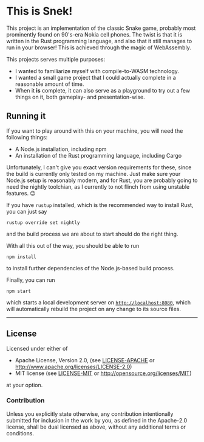 This is Snek!
=============

This project is an implementation of the classic Snake game,
probably most prominently found on 90's-era Nokia cell phones.
The twist is that it is written in the Rust programming language,
and also that it still manages to run in your browser!
This is achieved through the magic of WebAssembly.

This projects serves multiple purposes:

- I wanted to familiarize myself
  with compile-to-WASM technology.
- I wanted a small game project
  that I could actually complete
  in a reasonable amount of time.
- When it **is** complete,
  it can also serve as a playground
  to try out a few things on it,
  both gameplay- and presentation-wise.

Running it
----------

If you want to play around with this on your machine,
you will need the following things:

- A Node.js installation,
  including npm
- An installation of the Rust programming language,
  including Cargo

Unfortunately, I can't give you exact version requirements for these,
since the build is currently only tested on my machine.
Just make sure your Node.js setup is reasonably modern,
and for Rust, you are probably going to need the nightly toolchian,
as I currently to not flinch from using unstable features. :wink:

If you have `rustup` installed,
which is the recommended way to install Rust,
you can just say

    rustup override set nightly

and the build process we are about to start
should do the right thing.

With all this out of the way,
you should be able to run

    npm install

to install further dependencies
of the Node.js-based build process.

Finally, you can run

    npm start

which starts a local development server
on [`http://localhost:8080`](http://localhost:8080),
which will automatically rebuild the project
on any change to its source files.

---

License
-------

Licensed under either of

- Apache License, Version 2.0,
  (see [LICENSE-APACHE](LICENSE-APACHE)
  or http://www.apache.org/licenses/LICENSE-2.0)
- MIT license
  (see [LICENSE-MIT](LICENSE-MIT)
  or http://opensource.org/licenses/MIT)

at your option.

### Contribution

Unless you explicitly state otherwise,
any contribution intentionally submitted
for inclusion in the work by you,
as defined in the Apache-2.0 license,
shall be dual licensed as above,
without any additional terms or conditions.
